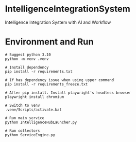 # IntelligenceIntegrationSystem

Intelligence Integration System with AI and Workflow


# Environment and Run

```
# Suggest python 3.10
python -m venv .venv

# Install dependency
pip install -r requirements.txt

# If has dependency issue when using upper command
pip install -r requirements_freeze.txt

# After pip install. Install playwright's headless browser
playwright install chromium

# Switch to venv
.venv/Scripts/activate.bat

# Run main service
python IntelligenceHubLauncher.py

# Run collectors
python ServiceEngine.py
```
